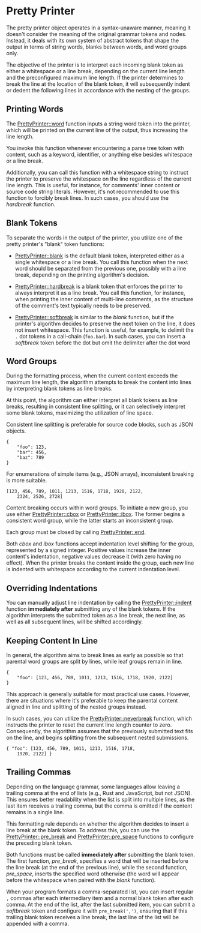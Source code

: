 <!------------------------------------------------------------------------------
  This file is part of "Lady Deirdre", a compiler front-end foundation
  technology.

  This work is proprietary software with source-available code.

  To copy, use, distribute, or contribute to this work, you must agree to
  the terms of the General License Agreement:

  https://github.com/Eliah-Lakhin/lady-deirdre/blob/master/EULA.md

  The agreement grants a Basic Commercial License, allowing you to use
  this work in non-commercial and limited commercial products with a total
  gross revenue cap. To remove this commercial limit for one of your
  products, you must acquire a Full Commercial License.

  If you contribute to the source code, documentation, or related materials,
  you must grant me an exclusive license to these contributions.
  Contributions are governed by the "Contributions" section of the General
  License Agreement.

  Copying the work in parts is strictly forbidden, except as permitted
  under the General License Agreement.

  If you do not or cannot agree to the terms of this Agreement,
  do not use this work.

  This work is provided "as is", without any warranties, express or implied,
  except where such disclaimers are legally invalid.

  Copyright (c) 2024 Ilya Lakhin (Илья Александрович Лахин).
  All rights reserved.
------------------------------------------------------------------------------->

# Pretty Printer

The pretty printer object operates in a syntax-unaware manner, meaning it
doesn't consider the meaning of the original grammar tokens and nodes. Instead,
it deals with its own system of abstract tokens that shape the output in terms
of string words, blanks between words, and word groups only.

The objective of the printer is to interpret each incoming blank token as either
a whitespace or a line break, depending on the current line length and the
preconfigured maximum line length. If the printer determines to break the line
at the location of the blank token, it will subsequently indent or dedent the
following lines in accordance with the nesting of the groups.

## Printing Words

The [PrettyPrinter::word](https://docs.rs/lady-deirdre/2.0.1/lady_deirdre/format/struct.PrettyPrinter.html#method.word)
function inputs a string word token into the printer, which will be printed on
the current line of the output, thus increasing the line length.

You invoke this function whenever encountering a parse tree token with content,
such as a keyword, identifier, or anything else besides whitespace or a line
break.

Additionally, you can call this function with a whitespace string to instruct
the printer to preserve the whitespace on the line regardless of the current
line length. This is useful, for instance, for comments' inner content or source
code string literals. However, it's not recommended to use this function to
forcibly break lines. In such cases, you should use the *hardbreak* function.

## Blank Tokens

To separate the words in the output of the printer, you utilize one of the
pretty printer's "blank" token functions:

- [PrettyPrinter::blank](https://docs.rs/lady-deirdre/2.0.1/lady_deirdre/format/struct.PrettyPrinter.html#method.blank)
  is the default blank token, interpreted either as a single whitespace or a
  line break. You call this function when the next word should be separated from
  the previous one, possibly with a line break, depending on the printing
  algorithm's decision.

- [PrettyPrinter::hardbreak](https://docs.rs/lady-deirdre/2.0.1/lady_deirdre/format/struct.PrettyPrinter.html#method.hardbreak)
  is a blank token that enforces the printer to always interpret it as a line
  break. You call this function, for instance, when printing the inner content
  of multi-line comments, as the structure of the comment's text typically needs
  to be preserved.

- [PrettyPrinter::softbreak](https://docs.rs/lady-deirdre/2.0.1/lady_deirdre/format/struct.PrettyPrinter.html#method.softbreak)
  is similar to the *blank* function, but if the printer's algorithm decides to
  preserve the next token on the line, it does not insert whitespace. This
  function is useful, for example, to delimit the `.` dot tokens in a
  call-chain (`foo.bar`). In such cases, you can insert a *softbreak* token
  before the dot but omit the delimiter after the dot word

## Word Groups

During the formatting process, when the current content exceeds the maximum line
length, the algorithm attempts to break the content into lines by interpreting
blank tokens as line breaks.

At this point, the algorithm can either interpret all blank tokens as line
breaks, resulting in consistent line splitting, or it can selectively interpret
some blank tokens, maximizing the utilization of line space.

Consistent line splitting is preferable for source code blocks, such as JSON
objects.

```text
{
    "foo": 123,
    "bar": 456,
    "baz": 789
}
```

For enumerations of simple items (e.g., JSON arrays), inconsistent breaking is
more suitable.

```text
[123, 456, 789, 1011, 1213, 1516, 1718, 1920, 2122,
    2324, 2526, 2728]
```

Content breaking occurs within word groups. To initiate a new group, you use
either [PrettyPrinter::cbox](https://docs.rs/lady-deirdre/2.0.1/lady_deirdre/format/struct.PrettyPrinter.html#method.cbox)
or [PrettyPrinter::ibox](https://docs.rs/lady-deirdre/2.0.1/lady_deirdre/format/struct.PrettyPrinter.html#method.ibox).
The former
begins a consistent word group, while the latter starts an inconsistent group.

Each group must be closed by
calling [PrettyPrinter::end](https://docs.rs/lady-deirdre/2.0.1/lady_deirdre/format/struct.PrettyPrinter.html#method.end).

Both *cbox* and *ibox* functions accept indentation level shifting for the
group, represented by a signed integer. Positive values increase the inner
content's indentation, negative values decrease it (with zero having no effect).
When the printer breaks the content inside the group, each new line is indented
with whitespace according to the current indentation level.

## Overriding Indentations

You can manually adjust line indentation by calling
the [PrettyPrinter::indent](https://docs.rs/lady-deirdre/2.0.1/lady_deirdre/format/struct.PrettyPrinter.html#method.indent)
function **immediately after** submitting any of the blank tokens. If the
algorithm interprets the submitted token as a line break, the next line, as well
as all subsequent lines, will be shifted accordingly.

## Keeping Content In Line

In general, the algorithm aims to break lines as early as possible so that
parental word groups are split by lines, while leaf groups remain in line.

```text
{
    "foo": [123, 456, 789, 1011, 1213, 1516, 1718, 1920, 2122]
}
```

This approach is generally suitable for most practical use cases. However, there
are situations where it's preferable to keep the parental content aligned in
line and splitting of the nested groups instead.

In such cases, you can utilize
the [PrettyPrinter::neverbreak](https://docs.rs/lady-deirdre/2.0.1/lady_deirdre/format/struct.PrettyPrinter.html#method.neverbreak)
function, which instructs the printer to reset the current line length counter
to zero. Consequently, the algorithm assumes that the previously submitted text
fits on the line, and begins splitting from the subsequent nested submissions.

```text
{ "foo": [123, 456, 789, 1011, 1213, 1516, 1718,
    1920, 2122] }
```

## Trailing Commas

Depending on the language grammar, some languages allow leaving a trailing comma
at the end of lists (e.g., Rust and JavaScript, but not JSON). This ensures
better readability when the list is split into multiple lines, as the last item
receives a trailing comma, but the comma is omitted if the content remains in a
single line.

This formatting rule depends on whether the algorithm decides to insert a line
break at the blank token. To address this, you can use
the [PrettyPrinter::pre_break](https://docs.rs/lady-deirdre/2.0.1/lady_deirdre/format/struct.PrettyPrinter.html#method.pre_break)
and [PrettyPrinter::pre_space](https://docs.rs/lady-deirdre/2.0.1/lady_deirdre/format/struct.PrettyPrinter.html#method.pre_space)
functions to configure the preceding blank token.

Both functions must be called **immediately after** submitting the blank token.
The first function, *pre_break*, specifies a word that will be inserted before
the line break (at the end of the previous line), while the second function,
*pre_space*, inserts the specified word otherwise (the word will appear before
the whitespace when paired with the *blank* function).

When your program formats a comma-separated list, you can insert regular
`,` commas after each intermediary item and a normal blank token after each
comma. At the end of the list, after the last submitted item, you can submit a
*softbreak* token and configure it with `pre_break(',')`, ensuring that if this
trailing blank token receives a line break, the last line of the list will be
appended with a comma.
